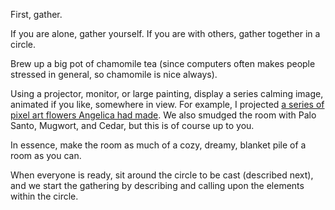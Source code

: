 First, gather.

If you are alone, gather yourself. If you are with others, gather together in a circle.

Brew up a big pot of chamomile tea (since computers often makes people stressed in general, so chamomile is nice always).

Using a projector, monitor, or large painting, display a series calming image, animated if you like, somewhere in view. For example, I projected [a series of pixel art flowers Angelica had made](https://coolguy.website/flowers.html). We also smudged the room with Palo Santo, Mugwort, and Cedar, but this is of course up to you.

In essence, make the room as much of a cozy, dreamy, blanket pile of a room as you can.

When everyone is ready, sit around the circle to be cast (described next), and we start the gathering by describing and calling upon the elements within the circle.
